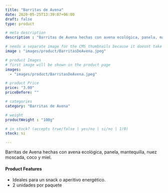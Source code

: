 ```yaml
---
title: "Barritas de Avena"
date: 2020-05-25T13:39:07+06:00
draft: false
type: product

# meta description
description : "Barritas de Avena hechas con avena ecológica, panela, mantequilla, nuez moscada, coco y miel."

# needs a separate image for the CMS thumbnails because it doesnt take arrays (slideshow images)
image : "images/product/BarritasDeAvena.jpeg"

# product Images
# first image will be shown in the product page
images:
  - "images/product/BarritasDeAvena.jpeg"

# product Price
price: "3.00"
priceBefore: ""

# categories
category: "Barritas de Avena"

# weight
productWeight : "100g"

# in stock? (accepts true/false | yes/no | si/no | 1/0)
stock: si

---
```


Barritas de Avena hechas con avena ecológica, panela, mantequilla, nuez moscada, coco y miel.

#### Product Features

* Ideales para un snack o aperitivo energético.
* 2 unidades por paquete
